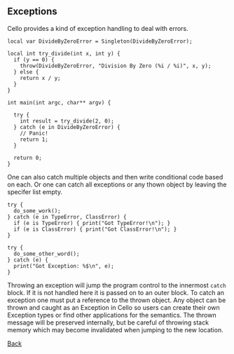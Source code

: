 
Exceptions
----------

Cello provides a kind of exception handling to deal with errors.

    local var DivideByZeroError = Singleton(DivideByZeroError);

    local int try_divide(int x, int y) {
      if (y == 0) {
        throw(DivideByZeroError, "Division By Zero (%i / %i)", x, y);
      } else {
        return x / y;
      }
    }

    int main(int argc, char** argv) {

      try {
        int result = try_divide(2, 0);
      } catch (e in DivideByZeroError) {
        // Panic!
        return 1;
      }
      
      return 0;
    }

One can also catch multiple objects and then write conditional code based on each. Or one can catch all exceptions or any thown object by leaving the specifer list empty.

    try {
      do_some_work();
    } catch (e in TypeError, ClassError) {
      if (e is TypeError) { print("Got TypeError!\n"); }
      if (e is ClassError) { print("Got ClassError!\n"); }
    }

    try {
      do_some_other_word();
    } catch (e) {
      print("Got Exception: %$\n", e);
    }

Throwing an exception will jump the program control to the innermost `catch` block. If it is not handled here it is passed on to an outer block. To catch an exception one must put a reference to the thrown object. Any object can be thrown and caught as an Exception in Cello so users can create their own Exception types or find other applications for the semantics. The thrown message will be preserved internally, but be careful of throwing stack memory which may become invalidated when jumping to the new location.

[Back](/documentation)